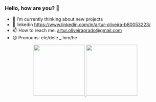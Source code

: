 ### Hello, how are you? 👋

- 🌱 I’m currently thinking about new projects
- 📶 linkedin https://www.linkedin.com/in/artur-oliveira-b80053223/
- 📫 How to reach me: artur.oliveiraprado@gmail.com
- 😄 Pronouns: ele/dele _ him/he<br>
<div display: flex, align= "center">
  <a href="https://github.com/ArTuR00232">
    <img height="160em" src="https://github-readme-stats.vercel.app/api?username=ArTuR00232&show_icons=true&theme=radical&include_all_commits=true&count_private=true"/>
    <img height="160em" src="https://github-readme-stats.vercel.app/api/top-langs/?username=ArTuR00232&layout=compact&langs_count=7&theme=radical"/>
</div>
    
